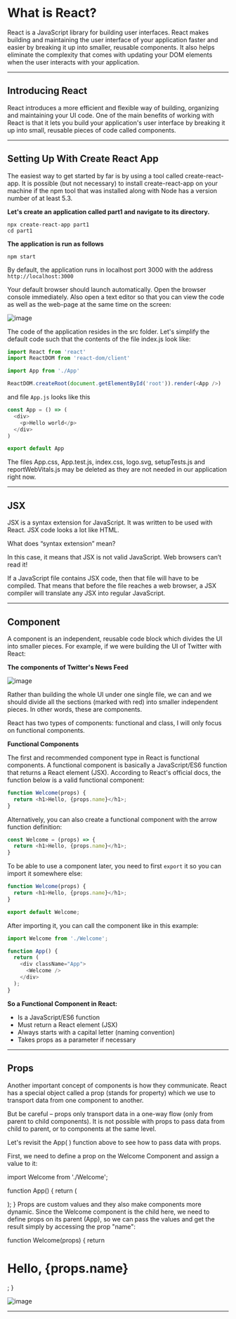 # What is React?
React is a JavaScript library for building user interfaces. React makes building and maintaining the user interface of your application faster and easier by breaking it up into smaller, reusable components. It also helps eliminate the complexity that comes with updating your DOM elements when the user interacts with your application.

***

## Introducing React
React introduces a more efficient and flexible way of building, organizing and maintaining your UI code. One of the main benefits of working with React is that it lets you build your application's user interface by breaking it up into small, reusable pieces of code called components.

***

## Setting Up With Create React App
The easiest way to get started by far is by using a tool called create-react-app. It is possible (but not necessary) to install create-react-app on your machine if the npm tool that was installed along with Node has a version number of at least 5.3.

**Let's create an application called part1 and navigate to its directory.**

```
npx create-react-app part1
cd part1
```

**The application is run as follows**

```
npm start
```

By default, the application runs in localhost port 3000 with the address ```http://localhost:3000```

Your default browser should launch automatically. Open the browser console immediately. Also open a text editor so that you can view the code as well as the web-page at the same time on the screen:

![image](https://user-images.githubusercontent.com/25232528/191854067-4edff981-04d1-4962-84d0-7e44e97838a5.png)

The code of the application resides in the src folder. Let's simplify the default code such that the contents of the file index.js look like:

```js
import React from 'react'
import ReactDOM from 'react-dom/client'

import App from './App'

ReactDOM.createRoot(document.getElementById('root')).render(<App />)
```

and file ```App.js``` looks like this

```js
const App = () => (
  <div>
    <p>Hello world</p>
  </div>
)

export default App
```

The files App.css, App.test.js, index.css, logo.svg, setupTests.js and reportWebVitals.js may be deleted as they are not needed in our application right now.

***

## JSX
JSX is a syntax extension for JavaScript. It was written to be used with React. JSX code looks a lot like HTML.

What does “syntax extension” mean?

In this case, it means that JSX is not valid JavaScript. Web browsers can’t read it!

If a JavaScript file contains JSX code, then that file will have to be compiled. That means that before the file reaches a web browser, a JSX compiler will translate any JSX into regular JavaScript.

***

## Component
A component is an independent, reusable code block which divides the UI into smaller pieces. For example, if we were building the UI of Twitter with React:

**The components of Twitter's News Feed**

![image](https://user-images.githubusercontent.com/25232528/191860510-35a192b9-15c4-4d14-bc7c-62fc9d97c4a7.png)

Rather than building the whole UI under one single file, we can and we should divide all the sections (marked with red) into smaller independent pieces. In other words, these are components.

React has two types of components: functional and class, I will only focus on functional components.


**Functional Components**

The first and recommended component type in React is functional components. A functional component is basically a JavaScript/ES6 function that returns a React element (JSX). According to React's official docs, the function below is a valid functional component:

```js
function Welcome(props) {
  return <h1>Hello, {props.name}</h1>;
}
```

Alternatively, you can also create a functional component with the arrow function definition:

```js
const Welcome = (props) => { 
  return <h1>Hello, {props.name}</h1>; 
}
```

To be able to use a component later, you need to first ```export``` it so you can import it somewhere else:

```js
function Welcome(props) {
  return <h1>Hello, {props.name}</h1>;
}

export default Welcome;
```

After importing it, you can call the component like in this example:

```js
import Welcome from './Welcome';

function App() { 
  return (
    <div className="App">
      <Welcome />
    </div>
  );
}
```

**So a Functional Component in React:**

* Is a JavaScript/ES6 function
* Must return a React element (JSX)
* Always starts with a capital letter (naming convention)
* Takes props as a parameter if necessary

***

## Props 
Another important concept of components is how they communicate. React has a special object called a prop (stands for property) which we use to transport data from one component to another.

But be careful – props only transport data in a one-way flow (only from parent to child components). It is not possible with props to pass data from child to parent, or to components at the same level.

Let's revisit the App( ) function above to see how to pass data with props.

First, we need to define a prop on the Welcome Component and assign a value to it:

import Welcome from './Welcome';

function App() { 
  return (
    <div className="App">
      <Welcome name="John"/>
      <Welcome name="Mary"/>
      <Welcome name="Alex"/>
    </div>
  );
}
Props are custom values and they also make components more dynamic. Since the Welcome component is the child here, we need to define props on its parent (App), so we can pass the values and get the result simply by accessing the prop "name":

function Welcome(props) {
  return <h1>Hello, {props.name}</h1>;
}

![image](https://user-images.githubusercontent.com/25232528/191864664-6e01d10f-7456-43c7-8b84-06753e65667e.png)

***

